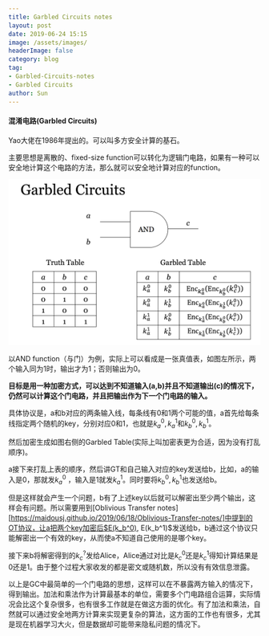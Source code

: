 ```yaml
---
title: Garbled Circuits notes
layout: post
date: 2019-06-24 15:15
image: /assets/images/
headerImage: false
category: blog
tag:
- Garbled-Circuits-notes
- Garbled Circuits
author: Sun
---
```


#### 混淆电路(Garbled Circuits)

Yao大佬在1986年提出的。可以叫多方安全计算的基石。

主要思想是离散的、fixed-size function可以转化为逻辑门电路，如果有一种可以安全地计算这个电路的方法，那么就可以安全地计算对应的function。

![image-20190624152427500](/assets/images/gc-gate.png)

以AND function（与门）为例，实际上可以看成是一张真值表，如图左所示，两个输入同为1时，输出才为1；否则输出为0。

**目标是用一种加密方式，可以达到不知道输入(a,b)并且不知道输出(c)的情况下，仍然可以计算这个门电路，并且把输出作为下一个门电路的输入。**

具体协议是，a和b对应的两条输入线，每条线有0和1两个可能的值，a首先给每条线指定两个随机的key，分别对应0和1，也就是$k_a^0, k_a^1$和$k_b^0, k_b^1$。

然后加密生成如图右侧的Garbled Table(实际上叫加密表更为合适，因为没有打乱顺序)。

a接下来打乱上表的顺序，然后讲GT和自己输入对应的key发送给b，比如，a的输入是0，那就发$k_a^0$ ，输入是1就发$k_a^1$。同时要将$k_b^0, k_b^1$也发送给b。

但是这样就会产生一个问题，b有了上述key以后就可以解密出至少两个输出，这样会有问题。所以需要用到[Oblivious Transfer notes][https://maidousj.github.io/2019/06/18/Oblivious-Transfer-notes/]中提到的OT协议，让a把两个key加密后$E(k_b^0), E(k_b^1)$发送给b，b通过这个协议只能解密出一个有效的key，从而使a不知道自己使用的是哪个key。

接下来b将解密得到的$k_c^?$发给Alice，Alice通过对比是$k_c^0$还是$k_c^1$得知计算结果是0还是1。由于整个过程大家收发的都是密文或随机数，所以没有有效信息泄露。

以上是GC中最简单的一个门电路的思想，这样可以在不暴露两方输入的情况下，得到输出。加法和乘法作为计算最基本的单位，需要多个门电路组合运算，实际情况会比这个复杂很多，也有很多工作就是在做这方面的优化。有了加法和乘法，自然就可以通过安全地两方计算来实现更复杂的算法，这方面的工作也有很多，尤其是现在机器学习大火，但是数据却可能带来隐私问题的情况下。